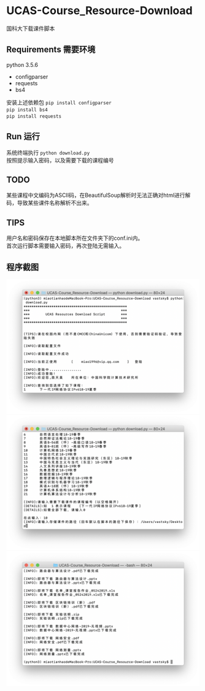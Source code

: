 # UCAS-Course_Resource-Download
国科大下载课件脚本
## Requirements 需要环境
python 3.5.6
* configparser
* requests
* bs4

安装上述依赖包
`pip install configparser`   
`pip install bs4`  
`pip install requests`  

## Run 运行
系统终端执行
`python download.py`  
按照提示输入密码，以及需要下载的课程编号

## TODO
某些课程中文编码为ASCII码，在BeautifulSoup解析时无法正确对html进行解码，导致某些课件名称解析不出来。

## TIPS
用户名和密码保存在本地脚本所在文件夹下的conf.ini内。  
首次运行脚本需要输入密码，再次登陆无需输入。

## 程序截图
![avatar](screenshot1.png)
![avatar](screenshot2.png)
![avatar](screenshot3.png)
